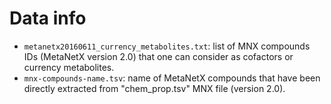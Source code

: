 # Data info

* `metanetx20160611_currency_metabolites.txt`: list of MNX compounds IDs
(MetaNetX version 2.0) that one can consider as cofactors or currency
metabolites.
* `mnx-compounds-name.tsv`: name of MetaNetX compounds that have been directly
extracted from "chem_prop.tsv" MNX file (version 2.0).
